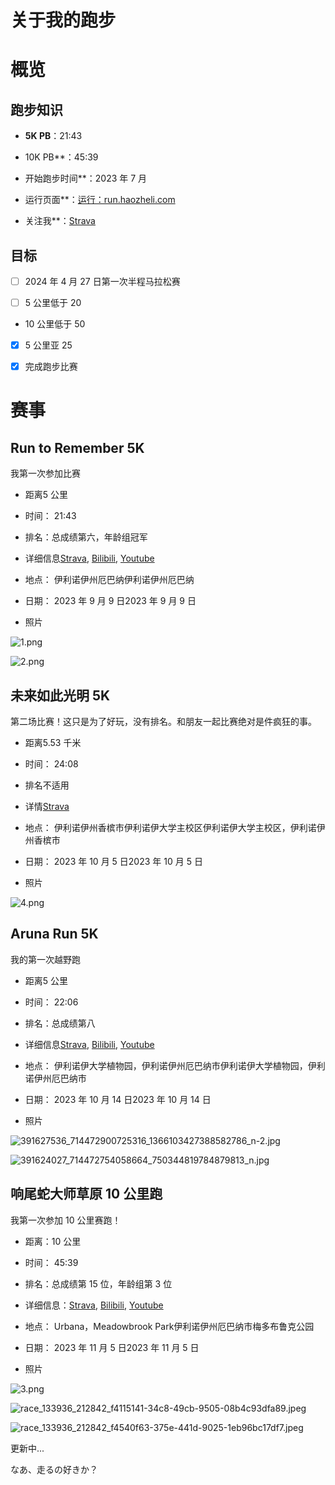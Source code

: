 # 关于我的跑步

# 概览

## 跑步知识

- **5K PB**：21:43

- 10K PB**：45:39

- 开始跑步时间**：2023 年 7 月

- 运行页面**：[运行：run.haozheli.com](https://run.haozheli.com/)

- 关注我**：[Strava](https://www.strava.com/athletes/haozheli)

## 目标

- [ ] 2024 年 4 月 27 日第一次半程马拉松赛

- [ ] 5 公里低于 20

- 10 公里低于 50

- [x] 5 公里亚 25

- [x] 完成跑步比赛

# 赛事

## Run to Remember 5K

我第一次参加比赛

- 距离5 公里

- 时间： 21:43

- 排名：总成绩第六，年龄组冠军

- 详细信息[Strava](https://www.strava.com/activities/9814724410), [Bilibili](https://www.bilibili.com/video/BV1hm4y1P7Zn/), [Youtube](https://www.youtube.com/watch?v=wAUfVo3kwnQ)

- 地点： 伊利诺伊州厄巴纳伊利诺伊州厄巴纳

- 日期： 2023 年 9 月 9 日2023 年 9 月 9 日

- 照片

![1.png](run/1.png)

![2.png](run/2.png)

## 未来如此光明 5K

第二场比赛！这只是为了好玩，没有排名。和朋友一起比赛绝对是件疯狂的事。

- 距离5.53 千米

- 时间： 24:08

- 排名不适用

- 详情[Strava](https://www.strava.com/activities/9984807297)

- 地点： 伊利诺伊州香槟市伊利诺伊大学主校区伊利诺伊大学主校区，伊利诺伊州香槟市

- 日期： 2023 年 10 月 5 日2023 年 10 月 5 日

- 照片

![4.png](run/4.png)

## Aruna Run 5K

我的第一次越野跑

- 距离5 公里

- 时间： 22:06

- 排名：总成绩第八

- 详细信息[Strava](https://www.strava.com/activities/10037739416), [Bilibili](https://www.bilibili.com/video/BV1b34y1g7B2/), [Youtube](https://www.youtube.com/watch?v=hxG1rl2VKjE&t=296s)

- 地点： 伊利诺伊大学植物园，伊利诺伊州厄巴纳市伊利诺伊大学植物园，伊利诺伊州厄巴纳市

- 日期： 2023 年 10 月 14 日2023 年 10 月 14 日

- 照片

![391627536_714472900725316_1366103427388582786_n-2.jpg](run/391627536_714472900725316_1366103427388582786_n-2.jpg)

![391624027_714472754058664_750344819784879813_n.jpg](run/391624027_714472754058664_750344819784879813_n.jpg)

## 响尾蛇大师草原 10 公里跑

我第一次参加 10 公里赛跑！

- 距离：10 公里

- 时间： 45:39

- 排名：总成绩第 15 位，年龄组第 3 位

- 详细信息：[Strava](https://www.strava.com/activities/10165758315), [Bilibili](https://www.bilibili.com/video/BV1My4y1w779/), [Youtube](https://www.youtube.com/watch?v=F7ltHilQJpg&t=85s)

- 地点： Urbana，Meadowbrook Park伊利诺伊州厄巴纳市梅多布鲁克公园

- 日期： 2023 年 11 月 5 日2023 年 11 月 5 日

- 照片

![3.png](run/3.png)

![race_133936_212842_f4115141-34c8-49cb-9505-08b4c93dfa89.jpeg](run/race_133936_212842_f4115141-34c8-49cb-9505-08b4c93dfa89.jpeg)

![race_133936_212842_f4540f63-375e-441d-9025-1eb96bc17df7.jpeg](run/race_133936_212842_f4540f63-375e-441d-9025-1eb96bc17df7.jpeg)

更新中...

なあ、走るの好きか？
